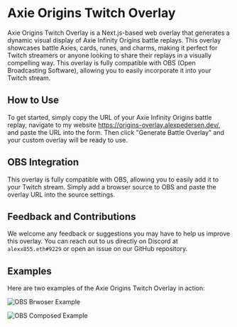 # Axie Origins Twitch Overlay

Axie Origins Twitch Overlay is a Next.js-based web overlay that generates a dynamic visual display of Axie Infinity Origins battle replays. This overlay showcases battle Axies, cards, runes, and charms, making it perfect for Twitch streamers or anyone looking to share their replays in a visually compelling way. This overlay is fully compatible with OBS (Open Broadcasting Software), allowing you to easily incorporate it into your Twitch stream.

## How to Use

To get started, simply copy the URL of your Axie Infinity Origins battle replay, navigate to my website https://origins-overlay.alexpedersen.dev/, and paste the URL into the form. Then click "Generate Battle Overlay" and your custom overlay will be ready to use.

## OBS Integration

This overlay is fully compatible with OBS, allowing you to easily add it to your Twitch stream. Simply add a browser source to OBS and paste the overlay URL into the source settings.

## Feedback and Contributions

We welcome any feedback or suggestions you may have to help us improve this overlay. You can reach out to us directly on Discord at `alexx855.eth#9229` or open an issue on our GitHub repository.

## Examples

Here are two examples of the Axie Origins Twitch Overlay in action:

![OBS Brwoser Example](https://origins-overlay.alexpedersen.dev/obs_browser.png)

![OBS Composed Example](https://origins-overlay.alexpedersen.dev/obs_composed.png)
